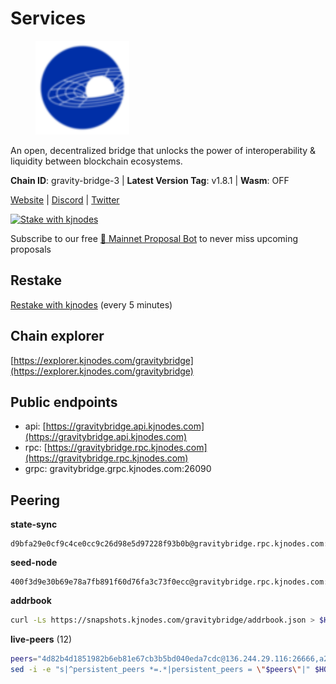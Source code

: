 # Services

<figure><img src="https://raw.githubusercontent.com/kj89/cosmos-images/main/logos/gravitybridge.png" width="150" alt=""><figcaption></figcaption></figure>

An open, decentralized bridge that unlocks the power of  interoperability & liquidity between blockchain ecosystems.

**Chain ID**: gravity-bridge-3 | **Latest Version Tag**: v1.8.1 | **Wasm**: OFF

[Website](https://www.gravitybridge.net) | [Discord](https://discord.gg/ARV8dTSjAk) | [Twitter](https://twitter.com/gravity_bridge)

[![Stake with kjnodes](https://i.ibb.co/cr44Q8j/button-stake-with-kjnodes.png)](https://restake.app/gravitybridge/gravityvaloper1nw3uavthnjwsgrrjzav2wdg9m0pw7k4fc7hvlz)

Subscribe to our free [🤖 Mainnet Proposal Bot](https://t.me/kjnodes_proposal_bot) to never miss upcoming proposals

## Restake

[Restake with kjnodes](https://restake.app/gravitybridge/gravityvaloper1nw3uavthnjwsgrrjzav2wdg9m0pw7k4fc7hvlz) (every 5 minutes)
## Chain explorer
[https://explorer.kjnodes.com/gravitybridge](https://explorer.kjnodes.com/gravitybridge)

## Public endpoints

* api: [https://gravitybridge.api.kjnodes.com](https://gravitybridge.api.kjnodes.com)
* rpc: [https://gravitybridge.rpc.kjnodes.com](https://gravitybridge.rpc.kjnodes.com)
* grpc: gravitybridge.grpc.kjnodes.com:26090

## Peering

**state-sync**

```text
d9bfa29e0cf9c4ce0cc9c26d98e5d97228f93b0b@gravitybridge.rpc.kjnodes.com:26656
```

**seed-node**

```text
400f3d9e30b69e78a7fb891f60d76fa3c73f0ecc@gravitybridge.rpc.kjnodes.com:26659
```

**addrbook**
```bash
curl -Ls https://snapshots.kjnodes.com/gravitybridge/addrbook.json > $HOME/.gravity/config/addrbook.json
```

**live-peers** (12)
```bash
peers="4d82b4d1851982b6eb81e67cb3b5bd040eda7cdc@136.244.29.116:26666,a2b2723dffd2dc3a8e5ea727f60c3eca3a07c6f5@80.64.208.80:26656,e38de921f46e22de0be8e4eba0b0338cbd065fc9@51.81.159.162:26656,91e4523f2fcf6c7a8314b583d2f9f92cf93f10d7@51.250.18.132:26656,16f40620f1b1942246015f35c40dd9fc84e51b01@66.94.124.27:26656,ca4270ebed73b4d0982450aac16fe08860410fac@142.132.248.138:26626,6446a62a3db95347be2d7ea02feb2c834c226848@142.132.133.189:26656,03fabb7a15f8209c8eb8f5770c25bbee78a1d82c@94.130.8.219:26656,22d909fa9213c13324e19f6ec85c9771f03171ac@51.210.223.98:26656,a460c9af789a48396a2f5ee62e3f7e79a6b84d4f@46.38.243.16:26656,56a8349703e8f5c97c452c7e45f5bcaac966ccbf@207.180.204.110:26656,b7a74520da474918a4a60a5ee542ddb40322d5dd@167.235.108.189:27010"
sed -i -e "s|^persistent_peers *=.*|persistent_peers = \"$peers\"|" $HOME/.gravity/config/config.toml
```
